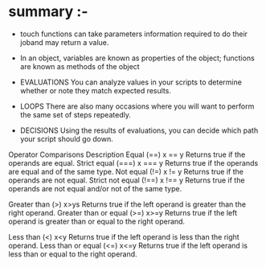 # summary :- 

* touch functions can take parameters information required
to do their joband may return a value.

* In an object, variables are known as properties of the
object; functions are known as methods of the object

* EVALUATIONS
You can analyze values in
your scripts to determine
whether or note they
match expected results.
* LOOPS
There are also many
occasions where you will
want to perform the same
set of steps repeatedly.
* DECISIONS
Using the results of
evaluations, you can
decide which path your
script should go down.

Operator	Comparisons	Description
Equal (==)	x == y	Returns true if the operands are equal.
Strict equal (===)	x === y	Returns true if the operands are equal and of the same type.
Not equal (!=)	x != y	Returns true if the operands are not equal.
Strict not equal (!==)	x !== y	Returns true if the operands are not equal and/or not of the same type.
 	 	 
Greater than (>)	x>ys	Returns true if the left operand is greater than the right operand.
Greater than or equal (>=)	x>=y	Returns true if the left operand is greater than or equal to the right operand.
 	 	 
Less than (<)	x<y	Returns true if the left operand is less than the right operand.
Less than or equal (<=)	x<=y	Returns true if the left operand is less than or equal to the right operand.
 	 	  
